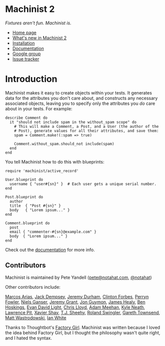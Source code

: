 # Machinist 2

*Fixtures aren't fun. Machinist is.*

- [Home page](http://github.com/notahat/machinist)
- [What's new in Machinist 2](http://wiki.github.com/notahat/machinist/machinist-2)
- [Installation](http://wiki.github.com/notahat/machinist/installation)
- [Documentation](http://wiki.github.com/notahat/machinist/getting-started)
- [Google group](http://groups.google.com/group/machinist-users)
- [Issue tracker](http://github.com/notahat/machinist/issues)


# Introduction

Machinist makes it easy to create objects within your tests. It generates data
for the attributes you don't care about, and constructs any necessary
associated objects, leaving you to specify only the attributes you *do* care
about in your tests. For example:

    describe Comment do
      it "should not include spam in the without_spam scope" do
        # This will make a Comment, a Post, and a User (the author of the
        # Post), generate values for all their attributes, and save them:
        spam = Comment.make!(:spam => true)

        Comment.without_spam.should_not include(spam)
      end
    end

You tell Machinist how to do this with blueprints:

    require 'machinist/active_record'

    User.blueprint do
      username { "user#{sn}" }  # Each user gets a unique serial number.
    end
 
    Post.blueprint do
      author
      title  { "Post #{sn}" }
      body   { "Lorem ipsum..." }
    end

    Comment.blueprint do
      post
      email { "commenter-#{sn}@example.com" }
      body  { "Lorem ipsum..." }
    end

Check out the
[documentation](http://wiki.github.com/notahat/machinist/getting-started) for
more info.


## Contributors

Machinist is maintained by Pete Yandell ([pete@notahat.com](mailto:pete@notahat.com), [@notahat](http://twitter.com/notahat))

Other contributors include:

[Marcos Arias](http://github.com/yizzreel),
[Jack Dempsey](http://github.com/jackdempsey),
[Jeremy Durham](http://github.com/jeremydurham),
[Clinton Forbes](http://github.com/clinton),
[Perryn Fowler](http://github.com/perryn),
[Niels Ganser](http://github.com/Nielsomat),
[Jeremy Grant](http://github.com/jeremygrant),
[Jon Guymon](http://github.com/gnarg),
[James Healy](http://github.com/yob),
[Ben Hoskings](http://github.com/benhoskings),
[Evan David Light](http://github.com/elight),
[Chris Lloyd](http://github.com/chrislloyd),
[Adam Meehan](http://github.com/adzap),
[Kyle Neath](http://github.com/kneath),
[Lawrence Pit](http://github.com/lawrencepit),
[Xavier Shay](http://github.com/xaviershay),
[T.J. Sheehy](http://github.com/tjsheehy),
[Roland Swingler](http://github.com/knaveofdiamonds),
[Gareth Townsend](http://github.com/quamen),
[Matt Wastrodowski](http://github.com/towski),
[Ian White](http://github.com/ianwhite)

Thanks to Thoughtbot's [Factory
Girl](http://github.com/thoughtbot/factory_girl/tree/master). Machinist was
written because I loved the idea behind Factory Girl, but I thought the
philosophy wasn't quite right, and I hated the syntax.
  
